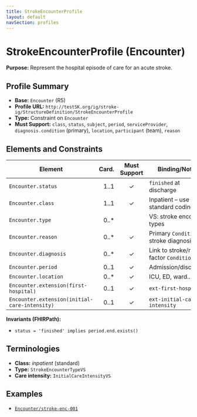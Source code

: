 ```yaml
---
title: StrokeEncounterProfile
layout: default
navSection: profiles
---
```


# StrokeEncounterProfile (Encounter)

**Purpose:** Represent the hospital episode of care for an acute stroke.

## Profile Summary
- **Base:** `Encounter` (R5)
- **Profile URL:** `http://testSK.org/ig/stroke-ig/StructureDefinition/StrokeEncounterProfile`
- **Type:** Constraint on `Encounter`
- **Must Support:** `class`, `status`, `subject`, `period`, `serviceProvider`, `diagnosis.condition` (primary), `location`, `participant` (team), `reason`

## Elements and Constraints
| Element | Card. | Must Support | Binding/Notes |
|---|---:|:---:|---|
| `Encounter.status` | 1..1 | ✓ | `finished` at discharge |
| `Encounter.class` | 1..1 | ✓ | Inpatient – use standard coding |
| `Encounter.type` | 0..* |  | VS: stroke encounter types |
| `Encounter.reason` | 0..* | ✓ | Primary `Condition`: stroke diagnosis |
| `Encounter.diagnosis` | 0..* | ✓ | Link to stroke/risk-factor `Condition` |
| `Encounter.period` | 0..1 | ✓ | Admission/discharge |
| `Encounter.location` | 0..* | ✓ | ICU, ED, ward… |
| `Encounter.extension(first-hospital)` | 0..1 | ✓ | `ext-first-hospital` |
| `Encounter.extension(initial-care-intensity)` | 0..1 | ✓ | `ext-initial-care-intensity` |

**Invariants (FHIRPath):**
- `status = 'finished' implies period.end.exists()`

## Terminologies
- **Class:** *inpatient* (standard)
- **Type:** `StrokeEncounterTypeVS`
- **Care intensity:** `InitialCareIntensityVS`

## Examples
- [`Encounter/stroke-enc-001`](../examples/Encounter-stroke-enc-001.json)
